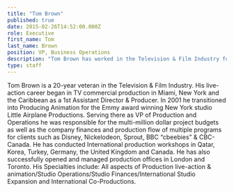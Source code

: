 ```yaml
---
title: "Tom Brown"
published: true
date: 2015-02-26T14:52:00.000Z
role: Executive
first_name: Tom
last_name: Brown
position: VP, Business Operations
description: "​Tom Brown has worked in the Television & Film Industry for over 20 years."
type: staff
---
```


Tom Brown is a 20-year veteran in the Television & Film Industry. His live-action career began in TV commercial production in Miami, New York and the Caribbean as a 1st Assistant Director & Producer. In 2001 he transitioned into Producing Animation for the Emmy award winning New York studio Little Airplane Productions. Serving there as VP of Production and Operations he was responsible for the multi-million dollar project budgets as well as the company finances and production flow of multiple programs for clients such as Disney, Nickelodeon, Sprout, BBC “cbeebies” & CBC-Canada. He has conducted International production workshops in Qatar, Korea, Turkey, Germany, the United Kingdom and Canada. He has also successfully opened and managed production offices in London and Toronto. His Specialties include: All aspects of Production live-action & animation/Studio Operations/Studio Finances/International Studio Expansion and International Co-Productions.

